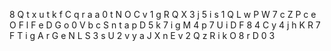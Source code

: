 
 8 Q t x u t k f C q r a a 0 t N O C v 1 g R Q X 3 j 5 i s 1 Q L w P W 7 c Z P c e O F l F e D G o 0 V b c S n t a p D 5 k 7 i g M 4 p 7 U i D F 8 4 C y 4 j h K R 7 F T i g A r G e N L S 3 s U 2 v y a J X n E v 2 Q z R i k O 8 r D 0 3